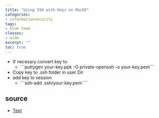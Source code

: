 ```yaml
---
title: "Using SSH with Keys on MacOS"
categories: 
- informationsecurity
tags:
- blue team
classes: 
- wide
excerpt: "" 
toc: true
--- 
```


* If necesary convert key to 
    * ´´´puttygen your-key.ppk -O private-openssh -o your-key.pem´´´
* Copy key to .ssh folder in user Dir
* add key to session
    * ```ssh-add .ssh/your-key.pem````

## source

* [Text][def]

[def]: https://steh.github.io
